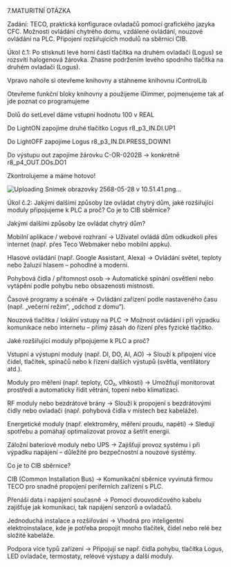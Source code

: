 7.MATURITNÍ OTÁZKA

Zadání: TECO, praktická konfigurace ovladačů pomocí grafického jazyka CFC. Možnosti ovládání chytrého domu, vzdálené ovládání, nouzové ovládání na PLC. Připojení rozšiřujících modulů na sběrnici CIB. 

Úkol č.1: Po stisknutí levé horní části tlačítka na druhém ovladači (Logus) se rozsvítí halogenová žárovka. Zhasne podržením levého spodního tlačítka na druhém ovladači (Logus). 

Vpravo nahoře si otevřeme knihovny a stáhneme knihovnu iControlLib

Otevřeme funkční bloky knihovny a použijeme iDimmer, pojmenujeme tak ať jde poznat co programujeme

Dolů do setLevel dáme vstupní hodnotu 100 v REAL

Do LightON zapojíme druhé tlačítko Logus r8_p3_IN.DI.UP1

Do LightOFF zapojíme Logus r8_p3_IN.DI.PRESS_DOWN1

Do výstupu out zapojíme žárovku C-OR-0202B -> konkrétně r8_p4_OUT.DOs.DO1

Zkontrolujeme a máme hotovo!

![Uploading Snímek obrazovky 2568-05-28 v 10.51.41.png…]()




Úkol č.2: Jakými dalšími způsoby lze ovládat chytrý dům, jaké rozšiřující moduly připojujeme k PLC a proč? Co je to CIB sběrnice?

Jakými dalšími způsoby lze ovládat chytrý dům?

Mobilní aplikace / webové rozhraní
→ Uživatel ovládá dům odkudkoli přes internet (např. přes Teco Webmaker nebo mobilní appku).

Hlasové ovládání (např. Google Assistant, Alexa)
→ Ovládání světel, teploty nebo žaluzií hlasem – pohodlné a moderní.

Pohybová čidla / přítomnost osob
→ Automatické spínání osvětlení nebo vytápění podle pohybu nebo obsazenosti místnosti.

Časové programy a scénáře
→ Ovládání zařízení podle nastaveného času (např. „večerní režim“, „odchod z domu“).

Nouzová tlačítka / lokální vstupy na PLC
→ Možnost ovládání i při výpadku komunikace nebo internetu – přímý zásah do řízení přes fyzické tlačítko.

Jaké rozšiřující moduly připojujeme k PLC a proč?

Vstupní a výstupní moduly (např. DI, DO, AI, AO)
→ Slouží k připojení více čidel, tlačítek, spínačů nebo k řízení dalších výstupů (světla, ventilátory atd.).

Moduly pro měření (např. teploty, CO₂, vlhkosti)
→ Umožňují monitorovat prostředí a automaticky řídit větrání, topení nebo klimatizaci.

RF moduly nebo bezdrátové brány
→ Slouží k propojení s bezdrátovými čidly nebo ovladači (např. pohybová čidla v místech bez kabeláže).

Energetické moduly (např. elektroměry, měření proudu, napětí)
→ Sledují spotřebu a pomáhají optimalizovat provoz a šetřit energii.

Záložní bateriové moduly nebo UPS
→ Zajišťují provoz systému i při výpadku napájení – důležité pro bezpečnostní a nouzové systémy.

Co je to CIB sběrnice?

CIB (Common Installation Bus)
→ Komunikační sběrnice vyvinutá firmou TECO pro snadné propojení periferních zařízení s PLC.

Přenáší data i napájení současně
→ Pomocí dvouvodičového kabelu zajišťuje jak komunikaci, tak napájení senzorů a ovladačů.

Jednoduchá instalace a rozšiřování
→ Vhodná pro inteligentní elektroinstalace, kde je potřeba propojit mnoho tlačítek, čidel nebo relé bez složité kabeláže.

Podpora více typů zařízení
→ Připojují se např. čidla pohybu, tlačítka Logus, LED ovladače, termostaty, reléové výstupy a další moduly.





